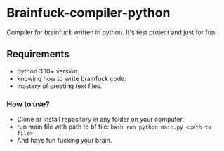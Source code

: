 # Brainfuck-compiler-python
Compiler for brainfuck written in python. It's test project and just for fun. 
## Requirements
* python 3.10+ version.
* knowing how to write brainfuck code.
* mastery of creating text files.
### How to use?
* Clone or install repository in any folder on your computer.
* run main file with path to bf file: ```bash run python main.py <path to file>```
* And have fun fucking your brain.
